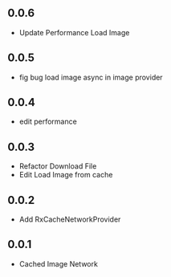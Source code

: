 ## 0.0.6
 - Update Performance Load Image
## 0.0.5
 - fig bug load image async in image provider
## 0.0.4
 - edit performance
## 0.0.3
 - Refactor Download File
 - Edit Load Image from cache
## 0.0.2
 - Add RxCacheNetworkProvider

## 0.0.1
 - Cached Image Network
